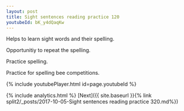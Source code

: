 ```yaml
---
layout: post
title: Sight sentences reading practice 120
youtubeId: bK_y4dQaqKw
---
```

 
 
Helps to learn sight words and their spelling.

Opportunitiy to repeat the spelling. 

Practice spelling. 
 
Practice for spelling bee competitions. 
 
{% include youtubePlayer.html id=page.youtubeId %}
 
 
{% include analytics.html %} 
[Next]({{ site.baseurl }}{% link  split2/_posts/2017-10-05-Sight sentences reading practice 320.md%})
 

